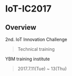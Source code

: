 # IoT-IC2017

## Overview
2nd. IoT Innovation Challenge
> Technical training

YBM training institute
> 2017.7.11(Tue) ~ 13(Thu)
